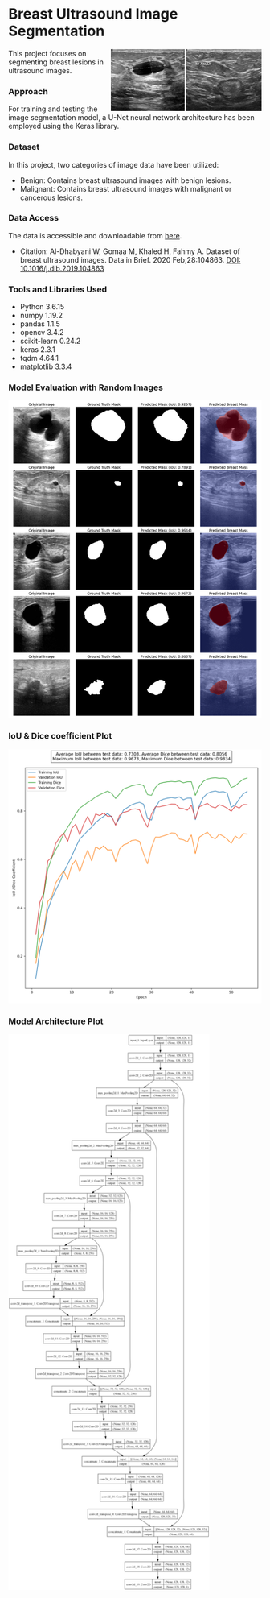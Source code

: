 <div class="container">
    <div class="title-container">
        <h1>Breast Ultrasound Image Segmentation</h1>
    </div>
    <div class="image-container">
        <img src="https://github.com/mohammadhosseinparsaei/Breast-Ultrasound-Image-Segmentation/blob/main/sample%20image.png" alt="Blood Cell Sample" width="300" align="right">
    </div>
</div>

This project focuses on segmenting breast lesions in ultrasound images.
### Approach
For training and testing the image segmentation model, a U-Net neural network architecture has been employed using the Keras library.
### Dataset
In this project, two categories of image data have been utilized:

- Benign: Contains breast ultrasound images with benign lesions.
- Malignant: Contains breast ultrasound images with malignant or cancerous lesions.

### Data Access
The data is accessible and downloadable from [here](https://www.kaggle.com/datasets/aryashah2k/breast-ultrasound-images-dataset).

- Citation: Al-Dhabyani W, Gomaa M, Khaled H, Fahmy A. Dataset of breast ultrasound images. Data in Brief. 2020 Feb;28:104863. [DOI: 10.1016/j.dib.2019.104863]( https://doi.org/10.1016/j.dib.2019.104863)

### Tools and Libraries Used
- Python 3.6.15
- numpy 1.19.2
- pandas 1.1.5
- opencv 3.4.2
- scikit-learn 0.24.2
- keras 2.3.1
- tqdm 4.64.1
- matplotlib 3.3.4

### Model Evaluation with Random Images
<img src="https://github.com/mohammadhosseinparsaei/Breast-Ultrasound-Image-Segmentation/blob/main/evaluation.png" alt="images" width="600"/>

### IoU & Dice coefficient Plot
<img src="https://github.com/mohammadhosseinparsaei/Breast-Ultrasound-Image-Segmentation/blob/main/iou_dice_plot.png" alt="IoU & Dice plot" width="600"/>

### Model Architecture Plot
<img src="https://github.com/mohammadhosseinparsaei/Breast-Ultrasound-Image-Segmentation/blob/main/model_architecture_plot.png" alt="Architecture" width="400"/>

